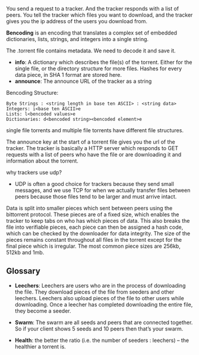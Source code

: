 
You send a request to a tracker. And the tracker responds with a list of peers. You tell the tracker which files you want to download, and the tracker gives you the ip address of the users you download from. 

**Bencoding** is an encoding that translates a complex set of embedded dictionaries, lists, strings, and integers into a single string.


The .torrent file contains metadata. We need to decode it and save it.
- **info**: A dictionary which describes the file(s) of the torrent. Either for the single file, or the directory structure for more files. Hashes for every data piece, in SHA 1 format are stored here.
- **announce**: The announce URL of the tracker as a string

Bencoding Structure:

    Byte Strings : <string length in base ten ASCII> : <string data>
    Integers: i<base ten ASCII>e
    Lists: l<bencoded values>e
    Dictionaries: d<bencoded string><bencoded element>e


single file torrents and multiple file torrents have different file structures.

The announce key at the start of a torrent file gives you the url of the tracker. The tracker is basically a HTTP server which responds to GET requests with a list of peers who have the file or are downloading it and information about the torrent.


why trackers use udp?
- UDP is often a good choice for trackers because they send small messages, and we use TCP for when we actually transfer files between peers because those files tend to be larger and must arrive intact.


Data is split into smaller pieces which sent between peers using the bittorrent protocol. These pieces are of a fixed size, which enables the tracker to keep tabs on who has which pieces of data. This also breaks the file into verifiable pieces, each piece can then be assigned a hash code, which can be checked by the downloader for data integrity. The size of the pieces remains constant throughout all files in the torrent except for the final piece which is irregular. The most common piece sizes are 256kb, 512kb and 1mb.


## Glossary

- **Leechers**: Leechers are users who are in the process of downloading the file. They download pieces of the file from seeders and other leechers. Leechers also upload pieces of the file to other users while downloading. Once a leecher has completed downloading the entire file, they become a seeder.

- **Swarm**: The swarm are all seeds and peers that are connected together. So if your client shows 5 seeds and 10 peers then that’s your swarm. 

- **Health**: the better the ratio (i.e. the number of seeders : leechers) – the healthier a torrent is. 

